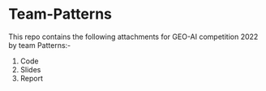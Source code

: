 # Team-Patterns
This repo contains the following attachments for GEO-AI competition 2022 by team Patterns:-

1) Code
2) Slides 
3) Report


